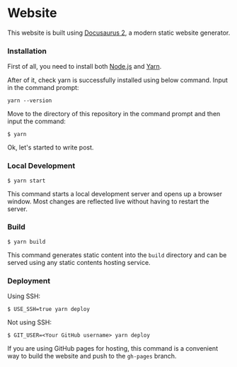 # Website

This website is built using [Docusaurus 2](https://docusaurus.io/), a modern static website generator.

### Installation

First of all, you need to install both [Node.js](https://nodejs.org/en/) and [Yarn](https://classic.yarnpkg.com/lang/en/).

After of it, check yarn is successfully installed using below command. Input in the command prompt:

```
yarn --version
```

Move to the directory of this repository in the command prompt and then input the command:

```
$ yarn
```

Ok, let's started to write post.

### Local Development

```
$ yarn start
```

This command starts a local development server and opens up a browser window. Most changes are reflected live without having to restart the server.

### Build

```
$ yarn build
```

This command generates static content into the `build` directory and can be served using any static contents hosting service.

### Deployment

Using SSH:

```
$ USE_SSH=true yarn deploy
```

Not using SSH:

```
$ GIT_USER=<Your GitHub username> yarn deploy
```

If you are using GitHub pages for hosting, this command is a convenient way to build the website and push to the `gh-pages` branch.
